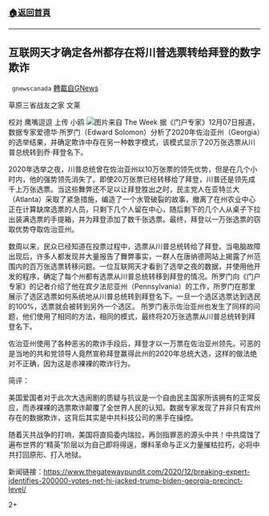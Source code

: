 ###  [:house:返回首頁](https://github.com/ourhimalayas/txt)
---

## 互联网天才确定各州都存在将川普选票转给拜登的数字欺诈
` gnewscanada` [轉載自GNews](https://gnews.org/zh-hans/627104/)

草原三省战友之家 文莱

校对 鹰嘴逗逗 上传 小鸥
![]()![](https://gnews-media-offload.s3.amazonaws.com/wp-content/uploads/2020/12/07231259/t.jpg)图片来自 The Week
据《门户专家》12月07日报道，数据专家爱德华·所罗门（Edward Solomon）分析了2020年佐治亚州（Georgia）的选举结果，并确定欺诈中存在另一种数字模式，该模式显示了20万张选票从川普总统转到乔·拜登名下。

2020年选举之夜，川普总统曾在佐治亚州以10万张票的领先优势，但是在几个小时内，他的强势领先消失了。即使20万张票已经转移给了拜登，川普还是领先成千上万张选票。当这些舞弊还不足以让拜登胜出之时，民主党人在亚特兰大（Atlanta）采取了紧急措施，编造了一个水管破裂的故事，撤离了在州农业中心正在计算缺席选票的人员，只剩下几个人留在中心，随后剩下的几个人从桌子下拉出装满选票的手提箱，并为拜登添加了数千张选票。最终，拜登以一万张选票的窃取优势夺取佐治亚州。

数周以来，民众已经知道在投票过程中，选票从川普总统转给了拜登。当电脑故障出现后，许多人都发现并大量报告了舞弊事实，一群人在唐纳德网站上揭露了州范围内的百万张选票转移问题。一位互联网天才看到了选举之夜的数据，并使用他开发的程序，确定了每个州都有选票从川普总统转移到拜登的情况。所罗门向《门户专家》的记者介绍了他在宾夕法尼亚州（Pennsylvania）的工作，所罗门在那里展示了选区选票如何系统地从川普总统转到拜登名下。一旦一个选区选票达到选民的100%，选票就会被转到另外一个选区。 所罗门表示佐治亚州也发生了同样的问题，他们使用了相同的方法，相同的模式，最终将20万张选票从川普总统转到拜登名下。

佐治亚州使用了各种恶劣的欺诈手段后，拜登才以一万票在佐治亚州领先。可恶的是当地的共和党领导人竟然宣称拜登赢得此州的2020年总统大选，这样的做法绝对不正确，因为这是赤裸裸的欺诈行为。

简评：

美国爱国者对于此次大选闹剧的质疑与抗议是一个自由民主国家所该拥有的正常反应，而赤裸裸的选票欺诈颠覆了全世界人民的认知。数据专家发现了并非只有宾州存在的数据欺诈，这背后其实是中共科技公司的黑手在操控。

随着灭共战争的打响，美国将直捣委内瑞拉，再剑指罪恶的源头中共！中共腐蚀了遍布世界的“精英”阶层以为自己即将得逞，爆料革命与正义力量摧枯拉朽，必将中共打回原形、打入地狱。

新闻链接：https://www.thegatewaypundit.com/2020/12/breaking-expert-identifies-200000-votes-net-hi-jacked-trump-biden-georgia-precinct-level/

2+
